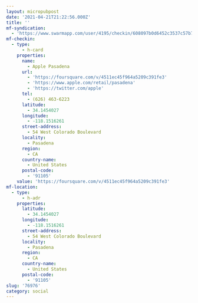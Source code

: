 ```yaml
---
layout: micropubpost
date: '2021-04-21T21:22:56.000Z'
title: ''
mf-syndication:
  - 'https://www.swarmapp.com/user/4195/checkin/608097b0d6452c3537c57b78'
mf-checkin:
  - type:
      - h-card
    properties:
      name:
        - Apple Pasadena
      url:
        - 'https://foursquare.com/v/4511ec45f964a5209c391fe3'
        - 'https://www.apple.com/retail/pasadena'
        - 'https://twitter.com/apple'
      tel:
        - (626) 463-6223
      latitude:
        - 34.1454027
      longitude:
        - -118.1516261
      street-address:
        - 54 West Colorado Boulevard
      locality:
        - Pasadena
      region:
        - CA
      country-name:
        - United States
      postal-code:
        - '91105'
    value: 'https://foursquare.com/v/4511ec45f964a5209c391fe3'
mf-location:
  - type:
      - h-adr
    properties:
      latitude:
        - 34.1454027
      longitude:
        - -118.1516261
      street-address:
        - 54 West Colorado Boulevard
      locality:
        - Pasadena
      region:
        - CA
      country-name:
        - United States
      postal-code:
        - '91105'
slug: '76976'
category: social
---
```

